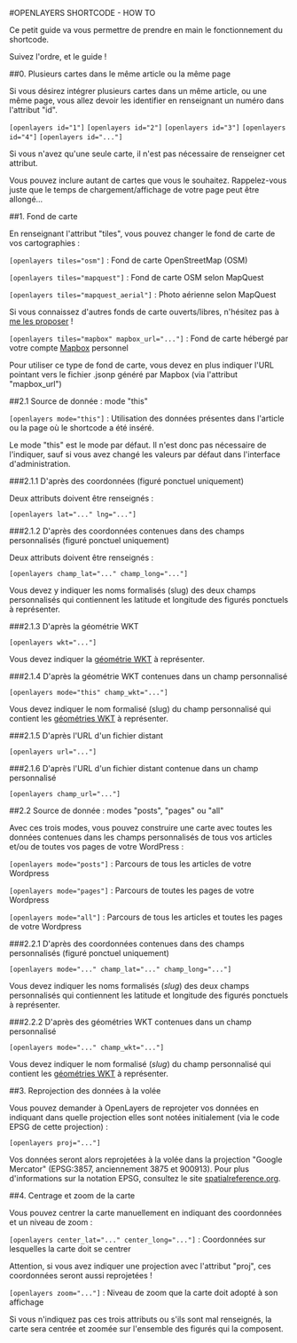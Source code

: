 #OPENLAYERS SHORTCODE - HOW TO

Ce petit guide va vous permettre de prendre en main le fonctionnement du shortcode.

Suivez l'ordre, et le guide !

##0. Plusieurs cartes dans le même article ou la même page

Si vous désirez intégrer plusieurs cartes dans un même article, ou une même page, vous allez devoir les identifier en renseignant un numéro dans l'attribut "id".

`[openlayers id="1"]`
`[openlayers id="2"]`
`[openlayers id="3"]`
`[openlayers id="4"]`
`[openlayers id="..."]`

Si vous n'avez qu'une seule carte, il n'est pas nécessaire de renseigner cet attribut.

Vous pouvez inclure autant de cartes que vous le souhaitez. Rappelez-vous juste que le temps de chargement/affichage de votre page peut être allongé...

##1. Fond de carte

En renseignant l'attribut "tiles", vous pouvez changer le fond de carte de vos cartographies :

`[openlayers tiles="osm"]` : Fond de carte OpenStreetMap (OSM)

`[openlayers tiles="mapquest"]` : Fond de carte OSM selon MapQuest

`[openlayers tiles="mapquest_aerial"]` : Photo aérienne selon MapQuest

Si vous connaissez d'autres fonds de carte ouverts/libres, n'hésitez pas à [me les proposer](https://github.com/AdrienVH/openlayers_shortcode/blob/master/README.md#contact) !

`[openlayers tiles="mapbox" mapbox_url="..."]` : Fond de carte hébergé par votre compte [Mapbox](http://mapbox.com/) personnel

Pour utiliser ce type de fond de carte, vous devez en plus indiquer l'URL pointant vers le fichier .jsonp généré par Mapbox (via l'attribut "mapbox_url")

##2.1 Source de donnée : mode "this"

`[openlayers mode="this"]` : Utilisation des données présentes dans l'article ou la page où le shortcode a été inséré.

Le mode "this" est le mode par défaut. Il n'est donc pas nécessaire de l'indiquer, sauf si vous avez changé les valeurs par défaut dans l'interface d'administration.

###2.1.1 D'après des coordonnées (figuré ponctuel uniquement)

Deux attributs doivent être renseignés :

`[openlayers lat="..." lng="..."]`

###2.1.2 D'après des coordonnées contenues dans des champs personnalisés (figuré ponctuel uniquement)

Deux attributs doivent être renseignés :

`[openlayers champ_lat="..." champ_long="..."]`

Vous devez y indiquer les noms formalisés (slug) des deux champs personnalisés qui contiennent les latitude et longitude des figurés ponctuels à représenter.

###2.1.3 D'après la géométrie WKT

`[openlayers wkt="..."]`

Vous devez indiquer la [géométrie WKT](http://fr.wikipedia.org/wiki/Well-known_text) à représenter.

###2.1.4 D'après la géométrie WKT contenues dans un champ personnalisé

`[openlayers mode="this" champ_wkt="..."]`

Vous devez indiquer le nom formalisé (slug) du champ personnalisé qui contient les [géométries WKT](http://fr.wikipedia.org/wiki/Well-known_text) à représenter.

###2.1.5 D'après l'URL d'un fichier distant

`[openlayers url="..."]`

###2.1.6 D'après l'URL d'un fichier distant contenue dans un champ personnalisé

`[openlayers champ_url="..."]`

##2.2 Source de donnée : modes "posts", "pages" ou "all"

Avec ces trois modes, vous pouvez construire une carte avec toutes les données contenues dans les champs personnalisés de tous vos articles et/ou de toutes vos pages de votre WordPress :

`[openlayers mode="posts"]` : Parcours de tous les articles de votre Wordpress

`[openlayers mode="pages"]` : Parcours de toutes les pages de votre Wordpress

`[openlayers mode="all"]` : Parcours de tous les articles et toutes les pages de votre Wordpress

###2.2.1 D'après des coordonnées contenues dans des champs personnalisés (figuré ponctuel uniquement)

`[openlayers mode="..." champ_lat="..." champ_long="..."]`

Vous devez indiquer les noms formalisés (*slug*) des deux champs personnalisés qui contiennent les latitude et longitude des figurés ponctuels à représenter.

###2.2.2 D'après des géométries WKT contenues dans un champ personnalisé

`[openlayers mode="..." champ_wkt="..."]`

Vous devez indiquer le nom formalisé (*slug*) du champ personnalisé qui contient les [géométries WKT](http://fr.wikipedia.org/wiki/Well-known_text) à représenter.

##3. Reprojection des données à la volée

Vous pouvez demander à OpenLayers de reprojeter vos données en indiquant dans quelle projection elles sont notées initialement (via le code EPSG de cette projection) :

`[openlayers proj="..."]`

Vos données seront alors reprojetées à la volée dans la projection "Google Mercator" (EPSG:3857, anciennement 3875 et 900913). Pour plus d'informations sur la notation EPSG, consultez le site [spatialreference.org](http://www.spatialreference.org/).

##4. Centrage et zoom de la carte

Vous pouvez centrer la carte manuellement en indiquant des coordonnées et un niveau de zoom :

`[openlayers center_lat="..." center_long="..."]` : Coordonnées sur lesquelles la carte doit se centrer

Attention, si vous avez indiquer une projection avec l'attribut "proj", ces coordonnées seront aussi reprojetées !

`[openlayers zoom="..."]` : Niveau de zoom que la carte doit adopté à son affichage

Si vous n'indiquez pas ces trois attributs ou s'ils sont mal renseignés, la carte sera centrée et zoomée sur l'ensemble des figurés qui la composent.